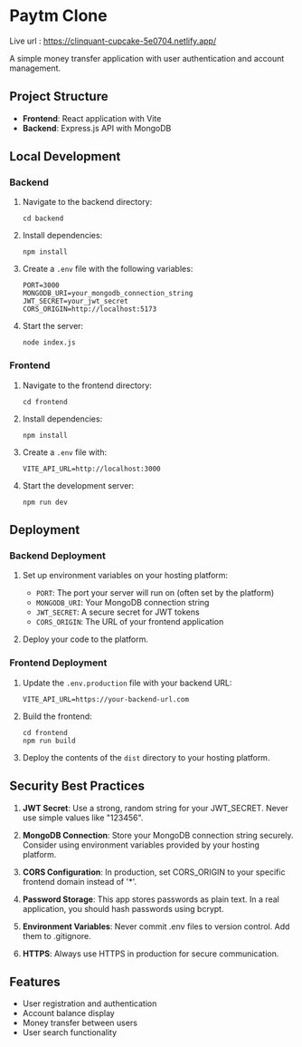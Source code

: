 # Paytm Clone
Live url : https://clinquant-cupcake-5e0704.netlify.app/

A simple money transfer application with user authentication and account management.

## Project Structure

- **Frontend**: React application with Vite
- **Backend**: Express.js API with MongoDB

## Local Development

### Backend

1. Navigate to the backend directory:
   ```
   cd backend
   ```

2. Install dependencies:
   ```
   npm install
   ```

3. Create a `.env` file with the following variables:
   ```
   PORT=3000
   MONGODB_URI=your_mongodb_connection_string
   JWT_SECRET=your_jwt_secret
   CORS_ORIGIN=http://localhost:5173
   ```

4. Start the server:
   ```
   node index.js
   ```

### Frontend

1. Navigate to the frontend directory:
   ```
   cd frontend
   ```

2. Install dependencies:
   ```
   npm install
   ```

3. Create a `.env` file with:
   ```
   VITE_API_URL=http://localhost:3000
   ```

4. Start the development server:
   ```
   npm run dev
   ```

## Deployment

### Backend Deployment

1. Set up environment variables on your hosting platform:
   - `PORT`: The port your server will run on (often set by the platform)
   - `MONGODB_URI`: Your MongoDB connection string
   - `JWT_SECRET`: A secure secret for JWT tokens
   - `CORS_ORIGIN`: The URL of your frontend application

2. Deploy your code to the platform.

### Frontend Deployment

1. Update the `.env.production` file with your backend URL:
   ```
   VITE_API_URL=https://your-backend-url.com
   ```

2. Build the frontend:
   ```
   cd frontend
   npm run build
   ```

3. Deploy the contents of the `dist` directory to your hosting platform.

## Security Best Practices

1. **JWT Secret**: Use a strong, random string for your JWT_SECRET. Never use simple values like "123456".

2. **MongoDB Connection**: Store your MongoDB connection string securely. Consider using environment variables provided by your hosting platform.

3. **CORS Configuration**: In production, set CORS_ORIGIN to your specific frontend domain instead of '*'.

4. **Password Storage**: This app stores passwords as plain text. In a real application, you should hash passwords using bcrypt.

5. **Environment Variables**: Never commit .env files to version control. Add them to .gitignore.

6. **HTTPS**: Always use HTTPS in production for secure communication.

## Features

- User registration and authentication
- Account balance display
- Money transfer between users
- User search functionality
